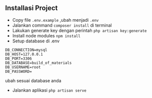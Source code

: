 
## Installasi Project

- Copy file `.env.example` ,ubah menjadi `.env`
- Jalankan command `composer install` di terminal
- Lakukan generate key dengan perintah `php artisan key:generate`
- Install node modules `npm install`
- Setup database di .env

```
DB_CONNECTION=mysql
DB_HOST=127.0.0.1
DB_PORT=3306
DB_DATABASE=build_of_materials
DB_USERNAME=root
DB_PASSWORD=
```

ubah sesuai database anda

- Jalankan aplikasi `php artisan serve`

  ```shellscript
  
  ```